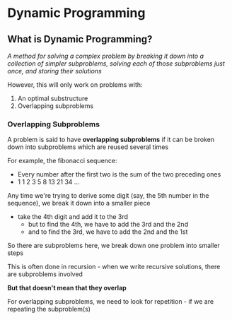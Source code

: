 # Dynamic Programming

## What is Dynamic Programming?
_A method for solving a complex problem by breaking it down into a collection of simpler subproblems, solving each of those subproblems just once, and storing their solutions_

However, this will only work on problems with:
1. An optimal substructure
2. Overlapping subproblems

### Overlapping Subproblems
A problem is said to have **overlapping subproblems** if it can be broken down into subproblems which are reused several times

For example, the fibonacci sequence:
- Every number after the first two is the sum of the two preceding ones
- 1 1 2 3 5 8 13 21 34 ...

Any time we're trying to derive some digit (say, the 5th number in the sequence), we break it down into a smaller piece
- take the 4th digit and add it to the 3rd
  - but to find the 4th, we have to add the 3rd and the 2nd
  - and to find the 3rd, we have to add the 2nd and the 1st

So there are subproblems here, we break down one problem into smaller steps

This is often done in recursion - when we write recursive solutions, there are subproblems involved

**But that doesn't mean that they overlap**

For overlapping subproblems, we need to look for repetition - if we are repeating the subproblem(s)































